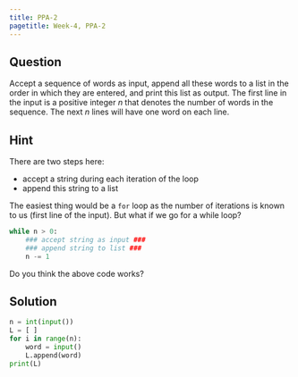 ```yaml
---
title: PPA-2
pagetitle: Week-4, PPA-2
---
```


## Question

Accept a sequence of words as input, append all these words to a list in the order in which they are entered, and print this list as output. The first line in the input is a positive integer $n$ that denotes the number of words in the sequence. The next $n$ lines will have one word on each line.

## Hint

There are two steps here:

- accept a string during each iteration of the loop
- append this string to a list

The easiest thing would be a `for` loop as the number of iterations is known to us (first line of the input). But what if we go for a while loop?

```python
while n > 0:
    ### accept string as input ###
    ### append string to list ###
    n -= 1
```

Do you think the above code works?

## Solution

```python
n = int(input())
L = [ ]
for i in range(n):
    word = input()
    L.append(word)
print(L)
```

